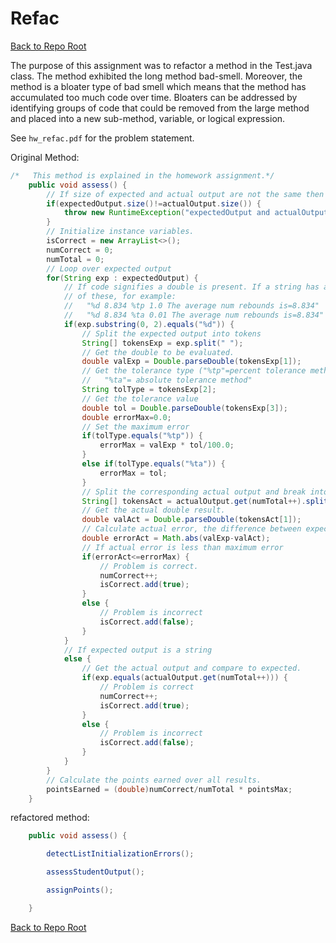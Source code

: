 # Refac 


<a href="https://github.com/jawardell/se_probSets">Back to Repo Root</a>


The purpose of this assignment was to refactor a method in the Test.java 
class. The method exhibited the long method bad-smell. Moreover, the method is 
a bloater type of bad smell which means that the method has accumulated too much 
code over time. Bloaters can be addressed by identifying groups of code that could 
be removed from the large method and placed into a new sub-method, variable, or 
logical expression. 

See `hw_refac.pdf` for the problem statement.


Original Method:

```java
/*	 This method is explained in the homework assignment.*/
	public void assess() {
		// If size of expected and actual output are not the same then throw exception
		if(expectedOutput.size()!=actualOutput.size()) {
			throw new RuntimeException("expectedOutput and actualOutput not the same size");
		}
		// Initialize instance variables.
		isCorrect = new ArrayList<>();
		numCorrect = 0;
		numTotal = 0;
		// Loop over expected output
		for(String exp : expectedOutput) {
			// If code signifies a double is present. If a string has a double it will look like one 
			// of these, for example:
			//   "%d 8.834 %tp 1.0 The average num rebounds is=8.834"
			//   "%d 8.834 %ta 0.01 The average num rebounds is=8.834"
			if(exp.substring(0, 2).equals("%d")) {
				// Split the expected output into tokens
				String[] tokensExp = exp.split(" ");
				// Get the double to be evaluated.
				double valExp = Double.parseDouble(tokensExp[1]);
				// Get the tolerance type ("%tp"=percent tolerance method, 
				//   "%ta"= absolute tolerance method"
				String tolType = tokensExp[2];
				// Get the tolerance value
				double tol = Double.parseDouble(tokensExp[3]);
				double errorMax=0.0;
				// Set the maximum error
				if(tolType.equals("%tp")) {
					errorMax = valExp * tol/100.0;
				}
				else if(tolType.equals("%ta")) {
					errorMax = tol;
				}
				// Split the corresponding actual output and break into tokens
				String[] tokensAct = actualOutput.get(numTotal++).split(" ");
				// Get the actual double result.
				double valAct = Double.parseDouble(tokensAct[1]);
				// Calculate actual error, the difference between expected and actual results
				double errorAct = Math.abs(valExp-valAct);
				// If actual error is less than maximum error 
				if(errorAct<=errorMax) {
					// Problem is correct.
					numCorrect++;
					isCorrect.add(true);
				}
				else {
					// Problem is incorrect
					isCorrect.add(false);
				}
			}
			// If expected output is a string 
			else {
				// Get the actual output and compare to expected.
				if(exp.equals(actualOutput.get(numTotal++))) {
					// Problem is correct
					numCorrect++;
					isCorrect.add(true);
				}
				else {
					// Problem is incorrect
					isCorrect.add(false);
				}
			}
		}
		// Calculate the points earned over all results.
		pointsEarned = (double)numCorrect/numTotal * pointsMax;
	}
```

refactored method: 

```java
	public void assess() {

		detectListInitializationErrors();

		assessStudentOutput();

		assignPoints();

	}

```

<a href="https://github.com/jawardell/se_probSets">Back to Repo Root</a>
